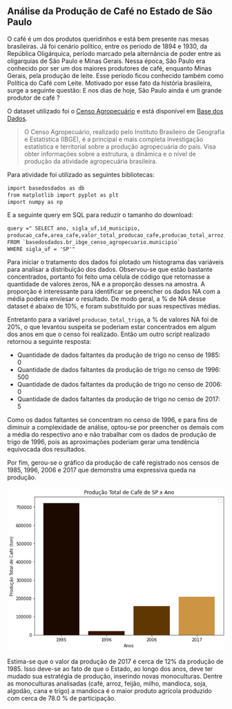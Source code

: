 ## Análise da Produção de Café no Estado de São Paulo

O café é um dos produtos queridinhos e está bem presente nas mesas brasileiras. Já foi cenário político, entre os período de 1894 e 1930, da República Oligárquica, período marcado pela alternância de poder entre as oligarquias de São Paulo e Minas Gerais. Nessa época, São Paulo era conhecido por ser um dos maiores produtores de café, enquanto Minas Gerais, pela produção de leite. Esse período ficou conhecido também como Política do Café com Leite. Motivado por esse fato da história brasileira, surge a seguinte questão: E nos dias de hoje, São Paulo ainda é um grande produtor de café ?

O dataset utilizado foi o [Censo Agropecuário](https://basedosdados.org/dataset/br-ibge-censo-agropecuario?bdm_table=municipio) e está disponível em [Base dos Dados](https://basedosdados.org/).

>O Censo Agropecuário, realizado pelo Instituto Brasileiro de Geografia e Estatística (IBGE), é a principal e mais completa investigação estatística e territorial sobre a produção agropecuária do país. Visa obter informações sobre a estrutura, a dinâmica e o nível de produção da atividade agropecuária brasileira.


Para atividade foi utilizado as seguintes bibliotecas: 
```
import basedosdados as db
from matplotlib import pyplot as plt
import numpy as np
```
E a seguinte query em SQL para reduzir o tamanho do download:
```
query =" SELECT ano, sigla_uf,id_municipio, producao_cafe,area_cafe,valor_total_producao_cafe,producao_total_arroz,producao_total_feijao,producao_total_milho,producao_total_mandioca,producao_total_soja,producao_total_algodao,producao_total_cana,producao_total_trigo 
FROM `basedosdados.br_ibge_censo_agropecuario.municipio` 
WHERE sigla_uf = 'SP'"
```
Para iniciar o tratamento dos dados foi plotado um histograma das variáveis para analisar a distribuição dos dados. Observou-se que estão bastante concentrados, portanto foi feito uma célula de código que retornasse a quantidade de valores zeros, NA e a proporção desses na amostra. A proporção é interessante para identificar se preencher os dados NA com a média poderia enviesar o resultado. De modo geral, a % de NA desse dataset é abaixo de 10%, e foram substituído por suas respectivas médias.

Entretanto para a variável `producao_total_trigo`, a % de valores NA foi de 20%, o que levantou suspeita se poderiam estar concentrados em algum dos anos em que o censo foi realizado. Então um outro script realizado retornou a seguinte resposta: 

* Quantidade de dados faltantes da produção de trigo no censo de 1985: 0
* Quantidade de dados faltantes da produção de trigo no censo de 1996: 500
* Quantidade de dados faltantes da produção de trigo no censo de 2006: 0
* Quantidade de dados faltantes da produção de trigo no censo de 2017: 5

Como os dados faltantes se concentram no censo de 1996, e para fins de diminuir a complexidade de análise, optou-se por preencher os demais com a média do respectivo ano e não trabalhar com os dados de produção de trigo de 1996, pois as aproximações poderiam gerar uma tendência equivocada dos resultados.

Por fim, gerou-se o gráfico da produção de café registrado nos censos de 1985, 1996, 2006 e 2017 que demonstra uma expressiva queda na produção. 

<div align=center><img src="prod-cafe-sp.png" alt="produção de cafe no estado de SP" ></div>


Estima-se que o valor da produção de 2017 é cerca de 12% da produção de 1985. Isso deve-se ao fato de que o Estado, ao longo dos anos, deve ter mudado sua estratégia de produção, inserindo novas monoculturas. Dentre as monoculturas analisadas (café, arroz, feijão, milho, mandioca, soja, algodão, cana e trigo) a mandioca é o maior produto agrícola produzido com cerca de 78.0 % de participação.

